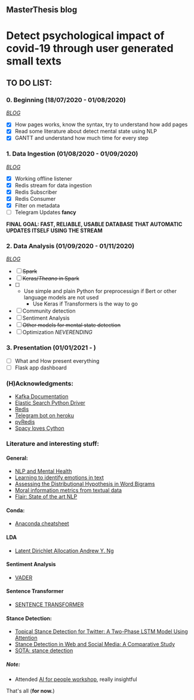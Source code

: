 ## MasterThesis blog


# Detect psychological impact of covid-19 through user generated small texts

## TO DO LIST:
### 0. Beginning (18/07/2020 - 01/08/2020)
[*BLOG*](BLOG/July.md)

- [x] How pages works, know the syntax, try to understand how add pages
- [x] Read some literature about detect mental state using NLP 
- [x] GANTT and understand how much time for every step

### 1. Data Ingestion (01/08/2020 - 01/09/2020)
[*BLOG*](BLOG/August.md)
- [x] Working offline listener
- [x] Redis stream for data ingestion
- [x] Redis Subscriber
- [x] Redis Consumer
- [x] Filter on metadata
- [ ] Telegram Updates **fancy**

**FINAL GOAL: FAST, RELIABLE, USABLE DATABASE THAT AUTOMATIC UPDATES ITSELF USING THE STREAM**

### 2. Data Analysis (01/09/2020 - 01/11/2020)
[*BLOG*](BLOG/September.md)
- [ ] ~~Spark~~
- [ ] ~~Keras/*Theano* in Spark~~
- [ ]  - Use simple and plain Python for preprocessign if Bert or other language models are not used
       - Use Keras if Transformers is the way to go 
- [ ] Community detection
- [ ] Sentiment Analysis
- [ ] ~~Other models for mental state detection~~
- [ ] Optimization *NEVERENDING*

### 3. Presentation (01/01/2021 - )
- [ ] What and How present everything
- [ ] Flask app dashboard

### (H)Acknowledgments:
- [Kafka Documentation](https://kafka.apache.org/documentation)
- [Elastic Search Python Driver](https://elasticsearch-py.readthedocs.io/en/master/)
- [Redis](https://redis.io/)
- [Telegram bot on heroku](https://towardsdatascience.com/how-to-deploy-a-telegram-bot-using-heroku-for-free-9436f89575d2)
- [pyRedis](https://realpython.com/python-redis/#using-key-expiry)
- [Spacy loves Cython](https://nbviewer.jupyter.org/github/huggingface/100-times-faster-nlp/blob/master/100-times-faster-nlp-in-python.ipynb)
### Literature and interesting stuff:

#### General:
- [NLP and Mental Health](https://www.researchgate.net/publication/313127241_Natural_language_processing_in_mental_health_applications_using_non-clinical_texts)
- [Learning to identify emotions in text](http://citeseerx.ist.psu.edu/viewdoc/download?doi=10.1.1.217.62&rep=rep1&type=pdf)
- [Assessing the Distributional Hypothesis in Word Bigrams](https://iris.unitn.it/retrieve/handle/11572/249655/297594/2019_how_much_competence_in_performance.pdf)
- [Moral information metrics from textual data](https://github.com/medianeuroscience/emfdscore)
- [Flair: State of the art NLP](https://github.com/flairNLP/flair)

#### Conda:
- [Anaconda cheatsheet](https://docs.conda.io/projects/conda/en/4.6.0/_downloads/52a95608c49671267e40c689e0bc00ca/conda-cheatsheet.pdf)

#### LDA
- [Latent Dirichlet Allocation Andrew Y. Ng](http://www.jmlr.org/papers/volume3/blei03a/blei03a.pdf)

#### Sentiment Analysis
- [VADER](https://medium.com/analytics-vidhya/simplifying-social-media-sentiment-analysis-using-vader-in-python-f9e6ec6fc52f)

#### Sentence Transformer
- [SENTENCE TRANSFORMER](https://github.com/UKPLab/sentence-transformers)
#### Stance Detection:
- [Topical Stance Detection for Twitter: A Two-Phase LSTM Model Using Attention](https://arxiv.org/pdf/1801.03032.pdf)
- [Stance Detection in Web and Social Media: A Comparative Study](https://arxiv.org/pdf/2007.05976.pdf)
- [SOTA: stance detection](https://paperswithcode.com/sota/stance-detection-on-rumoureval)

##### Note:
- Attended [AI for people workshop](https://github.com/aiforpeople-git/First-AI4People-Workshop), really insightful

That's all (**for now.**)
